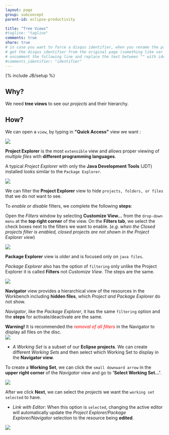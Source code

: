 ```yaml
---
layout: page
group: subconcept
parent-id: eclipse-productivity

title: "Tree Views"
#tagline: "tagline"
comments: true
share: true
# in case you want to force a disqus identifier, when you rename the page
# get the disqus identifier from the original page (something like var disqus_identifier = 'ident';),
# uncomment the following line and replace the text between "" with ident
#comments_identifier: "identifier"
---
```

{% include JB/setup %}

## Why?

We need **tree views** to see our *projects* and their hierarchy.

## How?

We can open a ``view``, by typing in **"Quick Access"** view we want :
	
<img class="img-thumbnail center-block" src="tree-views-images/quick-access.png"/>
	
**Project Explorer** is the most ``extensible`` view and allows proper viewing of *multiple files* with **different programming languages**. 

A typical *Project Explorer* with only the **Java Development Tools** (JDT) installed looks similar to the ``Package Explorer``.

<img class="img-thumbnail center-block" src="tree-views-images/project-expl.png"/>

We can filter the **Project Explorer** view to hide ``projects, folders, or files`` that we do not want to see.

To *enable or disable* filters, we complete the following **steps**:

   Open the *Filters* window by selecting **Customize View...** from the ``drop-down menu`` at the **top right corner** of the view.
   On the **Filters tab**, we select the check boxes next to the filters we want to enable. (*e.g. when the Closed projects filter is enabled, closed projects are not shown in the Project Explorer view*) 
	
<img class="img-thumbnail center-block" src="tree-views-images/customize-filters.png"/>
	
**Package Explorer** view is *older* and is focused only on ``java files``.

*Package Explorer* also has the option of ``filtering`` only unlike the Project Explorer it is called **Filters** not *Customize View*. The steps are the same.
	
<img class="img-thumbnail center-block" src="tree-views-images/package-expl.png"/>
	
**Navigator** view provides a hierarchical view of the resources in the Workbench including **hidden files**, which *Project and Package Explorer* do not show.
	
*Navigator*, like the *Package Explorer*, it has the same ``filtering`` option and the **steps** for activate/deactivate are the same.

<div class="alert alert-warning" role="alert">
<strong>Warning!</strong> It is recommended the <font color="red"><i>removal of all filters</i></font> in the Navigator to display all files on the disc. </div>

<img class="img-thumbnail center-block" src="tree-views-images/navigator.png"/>

* *A Working Set* is a subset of our **Eclipse projects**. We can create different *Working Sets* and then select which Working Set to display in the **Navigator view**.

To create a **Working Set**, we can click the ``small downward arrow`` in the **upper right corner** of the *Navigator* view and go to **'Select Working Set...'**. 

<img class="img-thumbnail center-block" src="tree-views-images/working-set.png"/>

After we click **Next**, we can select the *projects* we want the ``working set selected`` to have.

* *Link with Editor*: When this option is ``selected``, changing the active editor will automatically update the *Project Explorer/Package Explorer/Navigator* selection to the resource being **edited**.

<img class="img-thumbnail center-block" src="tree-views-images/link-editor.png"/>
